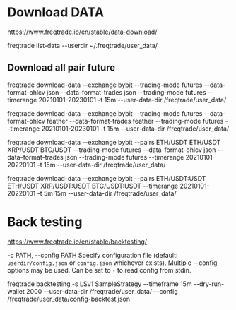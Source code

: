 # Download DATA
https://www.freqtrade.io/en/stable/data-download/


freqtrade list-data --userdir ~/.freqtrade/user_data/

## Download all pair future
freqtrade download-data --exchange bybit   --trading-mode futures --data-format-ohlcv json   --data-format-trades json --trading-mode futures   --timerange 20210101-20230101  -t 15m --user-data-dir /freqtrade/user_data/

freqtrade download-data --exchange bybit   --trading-mode futures --data-format-ohlcv feather   --data-format-trades feather --trading-mode futures   --timerange 20210101-20230101  -t 15m --user-data-dir /freqtrade/user_data/


freqtrade download-data --exchange bybit  --pairs ETH/USDT ETH/USDT XRP/USDT BTC/USDT --trading-mode futures --data-format-ohlcv json   --data-format-trades json --trading-mode futures   --timerange 20210101-20220101  -t 15m --user-data-dir /freqtrade/user_data/


freqtrade download-data --exchange bybit --pairs ETH/USDT:USDT ETH/USDT XRP/USDT:USDT BTC/USDT:USDT  --timerange 20210101-20220101  -t 5m 15m --user-data-dir /freqtrade/user_data/


# Back testing
https://www.freqtrade.io/en/stable/backtesting/

-c PATH, --config PATH
Specify configuration file (default: `userdir/config.json` or `config.json` whichever exists). Multiple --config options may be used. Can be set to `-` to read config from stdin.


freqtrade backtesting -s LSv1 SampleStrategy  --timeframe 15m  --dry-run-wallet 2000 --user-data-dir /freqtrade/user_data/ --config /freqtrade/user_data/config-backtest.json
 

